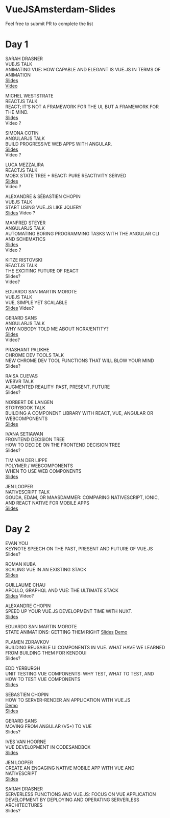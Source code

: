 
# VueJSAmsterdam-Slides

Feel free to submit PR to complete the list

# Day 1

SARAH DRASNER  
VUEJS TALK  
ANIMATING VUE: HOW CAPABLE AND ELEGANT IS VUE.JS IN TERMS OF ANIMATION  
[Slides](http://slides.com/sdrasner/animating-vue-f17)  
[Video](https://www.youtube.com/watch?v=LLnVLjpY6gE&list=PL02pdjMT4gWxC18hHyLLH0GPvjUtoalzS)

MICHEL WESTSTRATE  
REACTJS TALK  
REACT; IT'S NOT A FRAMEWORK FOR THE UI, BUT A FRAMEWORK FOR THE MIND.  
[Slides](http://thinkinginreact.surge.sh/#/)  
Video ?  

SIMONA COTIN  
ANGULARJS TALK  
BUILD PROGRESSIVE WEB APPS WITH ANGULAR.  
[Slides](https://www.slideshare.net/SimonaCotin/build-progressive-web-apps-with-angular)  
Video ?  

LUCA MEZZALIRA  
REACTJS TALK  
MOBX STATE TREE + REACT: PURE REACTIVITY SERVED  
[Slides](https://docs.google.com/presentation/d/1f18RhN9hz1GPAdY4binWVNZDKm3k7EfNvV48lWnzdjQ/edit#slide=id.g35f391192_00])  
Video ?  

ALEXANDRE & SÉBASTIEN CHOPIN  
VUEJS TALK  
START USING VUE.JS LIKE JQUERY  
[Slides](https://github.com/alexchopin/conferences/blob/master/VueAmsterdam/use_vuejs_like_jquery.pdf)
Video ?  

MANFRED STEYER  
ANGULARJS TALK  
AUTOMATING BORING PROGRAMMING TASKS WITH THE ANGULAR CLI AND SCHEMATICS  
[Slides](https://speakerdeck.com/manfredsteyer/automating-boring-tasks-with-the-angular-cli-and-schematics])  
Video ?  

KITZE RISTOVSKI  
REACTJS TALK  
THE EXCITING FUTURE OF REACT  
Slides?  
Video?  

EDUARDO SAN MARTIN MOROTE  
VUEJS TALK  
VUE, SIMPLE YET SCALABLE  
[Slides](https://slides.com/posva/vue-simple-yet-scalable)
Video?  

GERARD SANS  
ANGULARJS TALK  
WHY NOBODY TOLD ME ABOUT NGRX/ENTITY?  
[Slides](http://slides.com/gerardsans/frontendlove-ngrx-entity)  
Video?  

PRASHANT PALIKHE  
CHROME DEV TOOLS TALK  
NEW CHROME DEV TOOL FUNCTIONS THAT WILL BLOW YOUR MIND  
Slides?  

RAISA CUEVAS  
WEBVR TALK  
AUGMENTED REALITY: PAST, PRESENT, FUTURE  
Slides?  

NORBERT DE LANGEN  
STORYBOOK TALK  
BUILDING A COMPONENT LIBRARY WITH REACT, VUE, ANGULAR OR WEBCOMPONENTS  
[Slides](https://docs.google.com/presentation/d/1Zop0rZ_PjUdDPoImYsZj-RcPLW1FDpVRBDkROBd1XXY)  

IVANA SETIAWAN  
FRONTEND DECISION TREE  
HOW TO DECIDE ON THE FRONTEND DECISION TREE  
Slides?  

TIM VAN DER LIPPE  
POLYMER / WEBCOMPONENTS  
WHEN TO USE WEB COMPONENTS  
[Slides](https://speakerdeck.com/timvdlippe/when-to-use-web-components) 

JEN LOOPER  
NATIVESCRIPT TALK  
GOUDA, EDAM, OR MAASDAMMER: COMPARING NATIVESCRIPT, IONIC, AND REACT NATIVE FOR MOBILE APPS  
[Slides](http://slides.com/telerikdevrel/ns-rn-ionic#/)

# Day 2

EVAN YOU  
KEYNOTE SPEECH ON THE PAST, PRESENT AND FUTURE OF VUE.JS  
Slides?  

ROMAN KUBA  
SCALING VUE IN AN EXISTING STACK  
[Slides](https://speakerdeck.com/codebryo/adding-vue-to-an-existing-stack-and-get-ready-to-scale#)  

GUILLAUME CHAU  
APOLLO, GRAPHQL AND VUE: THE ULTIMATE STACK  
[Slides](http://slides.com/akryum/vue-amsterdam-2018#/)
Video?  

ALEXANDRE CHOPIN  
SPEED UP YOUR VUE.JS DEVELOPMENT TIME WITH NUXT.  
[Slides](https://github.com/alexchopin/conferences/blob/master/VueAmsterdam/speed_up_your_vuejs_dev_with_nuxtjs.pdf)

EDUARDO SAN MARTIN MOROTE  
STATE ANIMATIONS: GETTING THEM RIGHT
[Slides](https://slides.com/posva/state-animations/)
[Demo](https://github.com/posva/state-animation-demos)  

PLAMEN ZDRAVKOV  
BUILDING REUSABLE UI COMPONENTS IN VUE. WHAT HAVE WE LEARNED FROM BUILDING THEM FOR KENDOUI  
Slides?  

EDD YERBURGH  
UNIT TESTING VUE COMPONENTS: WHY TEST, WHAT TO TEST, AND HOW TO TEST VUE COMPONENTS  
[Slides](http://slides.com/eddyerburgh/testing-vue-components#/])  

SEBASTIEN CHOPIN  
HOW TO SERVER-RENDER AN APPLICATION WITH VUE.JS  
[Demo](https://github.com/Atinux/vue-ssr-amsterdam)  
[Slides](https://github.com/Atinux/vue-ssr-amsterdam/blob/master/vue-ssr-amsterdam.key)

GERARD SANS  
MOVING FROM ANGULAR (V5+) TO VUE  
Slides?  

IVES VAN HOORNE  
VUE DEVELOPMENT IN CODESANDBOX  
[Slides](http://slides.com/ivesvanhoorne/vue-amsterdam)

JEN LOOPER  
CREATE AN ENGAGING NATIVE MOBILE APP WITH VUE AND NATIVESCRIPT  
[Slides](http://slides.com/telerikdevrel/ns-vue#/])  

SARAH DRASNER  
SERVERLESS FUNCTIONS AND VUE.JS: FOCUS ON VUE APPLICATION DEVELOPMENT BY DEPLOYING AND OPERATING SERVERLESS ARCHITECTURES  
Slides?  
